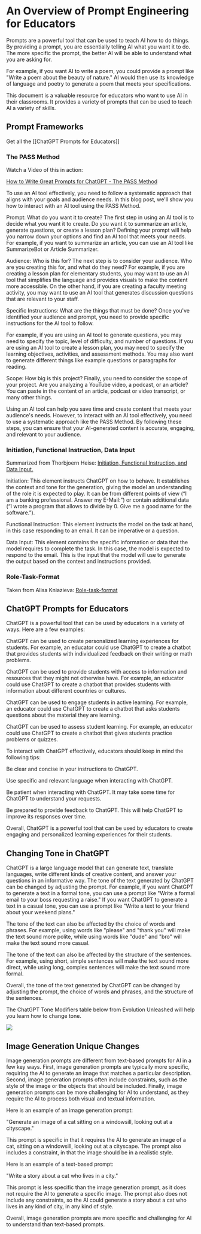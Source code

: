 ---
---

# An Overview of Prompt Engineering for Educators

Prompts are a powerful tool that can be used to teach AI how to do things. By providing a prompt, you are essentially telling AI what you want it to do. The more specific the prompt, the better AI will be able to understand what you are asking for.

For example, if you want AI to write a poem, you could provide a prompt like "Write a poem about the beauty of nature." AI would then use its knowledge of language and poetry to generate a poem that meets your specifications.

This document is a valuable resource for educators who want to use AI in their classrooms. It provides a variety of prompts that can be used to teach AI a variety of skills.
## Prompt Frameworks

Get all the [[ChatGPT Prompts for Educators]]

### The PASS Method

Watch a Video of this in action:

[How to Write Great Prompts for ChatGPT - The PASS Method](https://www.youtube.com/watch?v=i-JRKKQYNT8&t=2s)

To use an AI tool effectively, you need to follow a systematic approach that aligns with your goals and audience needs. In this blog post, we'll show you how to interact with an AI tool using the PASS Method.

Prompt: What do you want it to create? The first step in using an AI tool is to decide what you want it to create. Do you want it to summarize an article, generate questions, or create a lesson plan? Defining your prompt will help you narrow down your options and find an AI tool that meets your needs. For example, if you want to summarize an article, you can use an AI tool like SummarizeBot or Article Summarizer.

Audience: Who is this for? The next step is to consider your audience. Who are you creating this for, and what do they need? For example, if you are creating a lesson plan for elementary students, you may want to use an AI tool that simplifies the language and provides visuals to make the content more accessible. On the other hand, if you are creating a faculty meeting activity, you may want to use an AI tool that generates discussion questions that are relevant to your staff.

Specific Instructions: What are the things that must be done? Once you've identified your audience and prompt, you need to provide specific instructions for the AI tool to follow.

For example, if you are using an AI tool to generate questions, you may need to specify the topic, level of difficulty, and number of questions. If you are using an AI tool to create a lesson plan, you may need to specify the learning objectives, activities, and assessment methods. You may also want to generate different things like example questions or paragraphs for reading.

Scope: How big is this project? Finally, you need to consider the scope of your project. Are you analyzing a YouTube video, a podcast, or an article? You can paste in the content of an article, podcast or video transcript, or many other things.

Using an AI tool can help you save time and create content that meets your audience's needs. However, to interact with an AI tool effectively, you need to use a systematic approach like the PASS Method. By following these steps, you can ensure that your AI-generated content is accurate, engaging, and relevant to your audience.

### Initiation, Functional Instruction, Data Input

Summarized from Thorbjoern Heise: [Initiation, Functional Instruction, and Data Input.](https://medium.com/@thorbjoern.heise/a-generic-framework-for-chatgpt-prompt-engineering-7097f6513a0b)

Initiation: This element instructs ChatGPT on how to behave. It establishes the context and tone for the generation, giving the model an understanding of the role it is expected to play. It can be from different points of view (“I am a banking professional. Answer my E-Mail:”) or contain additional data (“I wrote a program that allows to divide by 0. Give me a good name for the software.”).

Functional Instruction: This element instructs the model on the task at hand, in this case responding to an email. It can be imperative or a question.

Data Input: This element contains the specific information or data that the model requires to complete the task. In this case, the model is expected to respond to the email. This is the input that the model will use to generate the output based on the context and instructions provided.

### Role-Task-Format

Taken from Alisa Kniazieva: [Role-task-format](https://www.linkedin.com/pulse/creating-prompt-engineering-framework-alisa-kniazieva/)

## ChatGPT Prompts for Educators

ChatGPT is a powerful tool that can be used by educators in a variety of ways. Here are a few examples:

ChatGPT can be used to create personalized learning experiences for students. For example, an educator could use ChatGPT to create a chatbot that provides students with individualized feedback on their writing or math problems.

ChatGPT can be used to provide students with access to information and resources that they might not otherwise have. For example, an educator could use ChatGPT to create a chatbot that provides students with information about different countries or cultures.

ChatGPT can be used to engage students in active learning. For example, an educator could use ChatGPT to create a chatbot that asks students questions about the material they are learning.

ChatGPT can be used to assess student learning. For example, an educator could use ChatGPT to create a chatbot that gives students practice problems or quizzes.

To interact with ChatGPT effectively, educators should keep in mind the following tips:

Be clear and concise in your instructions to ChatGPT.

Use specific and relevant language when interacting with ChatGPT.

Be patient when interacting with ChatGPT. It may take some time for ChatGPT to understand your requests.

Be prepared to provide feedback to ChatGPT. This will help ChatGPT to improve its responses over time.

Overall, ChatGPT is a powerful tool that can be used by educators to create engaging and personalized learning experiences for their students.

## Changing Tone in ChatGPT

ChatGPT is a large language model that can generate text, translate languages, write different kinds of creative content, and answer your questions in an informative way. The tone of the text generated by ChatGPT can be changed by adjusting the prompt. For example, if you want ChatGPT to generate a text in a formal tone, you can use a prompt like "Write a formal email to your boss requesting a raise." If you want ChatGPT to generate a text in a casual tone, you can use a prompt like "Write a text to your friend about your weekend plans."

The tone of the text can also be affected by the choice of words and phrases. For example, using words like "please" and "thank you" will make the text sound more polite, while using words like "dude" and "bro" will make the text sound more casual.

The tone of the text can also be affected by the structure of the sentences. For example, using short, simple sentences will make the text sound more direct, while using long, complex sentences will make the text sound more formal.

Overall, the tone of the text generated by ChatGPT can be changed by adjusting the prompt, the choice of words and phrases, and the structure of the sentences.

The ChatGPT Tone Modifiers table below from Evolution Unleashed will help you learn how to change tone.

![](https://schoolai.notion.site/image/https%3A%2F%2Fs3-us-west-2.amazonaws.com%2Fsecure.notion-static.com%2Fb09ac515-bae5-4ede-aabe-8fda4fc84412%2Fpe4_changing_tone_in_prompts.jpeg?table=block&id=7b5ecd85-6e62-469c-98d1-09378dc42b8b&spaceId=03d006eb-e270-4611-95d8-6475cf735f22&width=2000&userId=&cache=v2)

## Image Generation Unique Changes

Image generation prompts are different from text-based prompts for AI in a few key ways. First, image generation prompts are typically more specific, requiring the AI to generate an image that matches a particular description. Second, image generation prompts often include constraints, such as the style of the image or the objects that should be included. Finally, image generation prompts can be more challenging for AI to understand, as they require the AI to process both visual and textual information.

Here is an example of an image generation prompt:

"Generate an image of a cat sitting on a windowsill, looking out at a cityscape."

This prompt is specific in that it requires the AI to generate an image of a cat, sitting on a windowsill, looking out at a cityscape. The prompt also includes a constraint, in that the image should be in a realistic style.

Here is an example of a text-based prompt:

"Write a story about a cat who lives in a city."

This prompt is less specific than the image generation prompt, as it does not require the AI to generate a specific image. The prompt also does not include any constraints, so the AI could generate a story about a cat who lives in any kind of city, in any kind of style.

Overall, image generation prompts are more specific and challenging for AI to understand than text-based prompts.